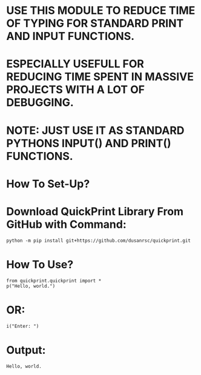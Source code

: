 # USE THIS MODULE TO REDUCE TIME OF TYPING FOR STANDARD PRINT AND INPUT FUNCTIONS.

# ESPECIALLY USEFULL FOR REDUCING TIME SPENT IN MASSIVE PROJECTS WITH A LOT OF DEBUGGING.

# NOTE: JUST USE IT AS STANDARD PYTHONS INPUT() AND PRINT() FUNCTIONS.

# How To Set-Up?
# Download QuickPrint Library From GitHub with Command:
    python -m pip install git+https://github.com/dusanrsc/quickprint.git

# How To Use?
    from quickprint.quickprint import *
    p("Hello, world.")

# OR:
    i("Enter: ")

# Output:
    Hello, world.
